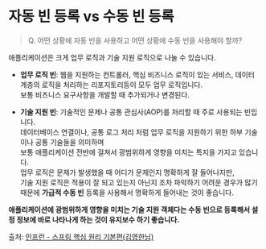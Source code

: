 # 자동 빈 등록 vs 수동 빈 등록

> Q. 어떤 상황에 자동 빈을 사용하고 어떤 상황에 수동 빈을 사용해야 할까?

애플리케이션은 크게 업무 로직과 기술 지원 로직으로 나눌 수 있습니다. 
- **업무 로직 빈**: 웹을 지원하는 컨트롤러,  핵심 비즈니스 로직이 있는 서비스,  데이터 계층의 로직을 처리하는 리포지토리등이 모두 업무 로직입니다.  
보통 비즈니스 요구사항을 개발할 때 추가되거나 변경된다.
  
- **기술 지원 빈**: 기술적인 문제나 공통 관심사(AOP)를 처리할 때 주로 사용되는 빈입니다.  
데이터베이스 연결이나, 공통 로그 처리 처럼 업무 로직을 지원하기 위한 하부 기술이나 공통 기술들을 의미하며      
보통 애플리케이션 전반에 걸쳐서 광범위하게 영향을 미치는 특지을 가지고 있습니다.  
업무 로직은 문제가 발생했을 때 어디가 문제인지 명확하게 잘 들어나지만,  
기술 지원 로직은 적용이 잘 되고 있는지 아닌지 조차 파악하기 어려운 경우가 많기 때문에
 **가급적 수동 빈** 등록을 사용해서 명확하게 들어내는 것이 좋습니다.   


**애플리케이션에 광범위하게 영향을 미치는 기술 지원 객체다는 수동 빈으로 등록해서 설정 정보에 바로 나타나게 하는 것이 유지보수 하기 좋습니다.**

출처: [인프런 - 스프링 핵심 원리 기본편(김영한님)](https://www.inflearn.com/course/%EC%8A%A4%ED%94%84%EB%A7%81-%ED%95%B5%EC%8B%AC-%EC%9B%90%EB%A6%AC-%EA%B8%B0%EB%B3%B8%ED%8E%B8) 
